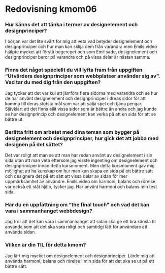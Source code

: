 ---
---
Redovisning kmom06
=========================

### Hur känns det att tänka i termer av designelement och designprinciper?
I början var det lite svårt för mig att veta vad betyder designelement och designprinciper och hur man kan sklija dem från varandra men Emils video hjälpte mycket att förstå begerepet och som Emil sade, designelement och designprinciper beror på varandra och på vissa delar är nästan samma.  

### Finns det något speciellt du vill lyfta fram från uppgiften “Utvärdera designprinciper som webbplatser använder sig av”. Vad tar du med dig från den uppgiften?
Jag tycker att det var kul att jämföra flera sidorna med varandra och se hur de har använt designelement och designprinciper i dreas sidor för att komma till deras stötsta mål som var att sälja spel och tjäna pengar. Sjävklart att det finns allit vissa sidor som är bättre än andra och jag kunde se hur designprincip och designelement kan verka på att en sida för att se bättre ut.

### Berätta fritt om arbetet med dina teman som bygger på designelement och designprinciper, hur gick det att jobba med designen på det sättet?
Det var roligt att man se att man har redan använt av designelement i sin sida utan att man veta eftersom jag visste ingenting om designelement och designprinciper innan detta kursmoment. Men detta kursmoment gav mig möjlighet att ha kunskap om hur man kan skapa en sida på ett bättre sätt och designera det på ett sätt att vissa delar av sidan för mer uppmärksamhet av användre. Emils video om  harmoni, balans och rörelse var också ett ståt hjälp, tycker jag.
Har använt harmoni och balans min test sida.

### Har du en uppfattning om “the final touch” och vad det kan vara i sammanhanget webbdesign?
Jag tror att det kan vara i sammanhanget att sidan ska ge ett bra känsla till använda som att det ska vara roligt och samtidgt lätt för användare att använda sidan.

### Vilken är din TIL för detta kmom?
Jag lärt mig mycket om designelement och designprinciper. Lärde mig att använda harmoni, balans och rörelse i min sida för att det ska se ut på ett bättre sätt.